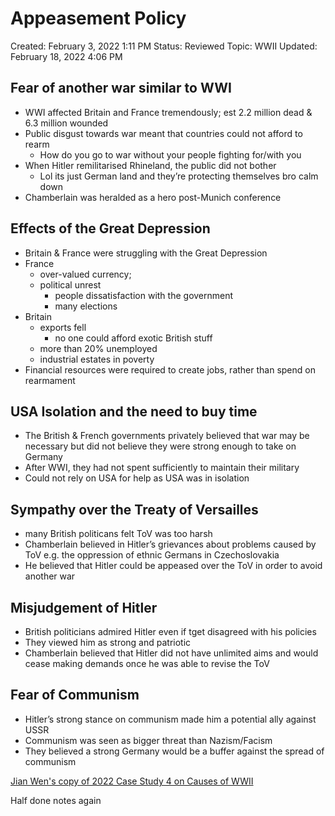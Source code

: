 # Appeasement Policy

Created: February 3, 2022 1:11 PM
Status: Reviewed
Topic: WWII
Updated: February 18, 2022 4:06 PM

## Fear of another war similar to WWI

- WWI affected Britain and France tremendously; est 2.2 million dead & 6.3 million wounded
- Public disgust towards war meant that countries could not afford to rearm
    - How do you go to war without your people fighting for/with you
- When Hitler remilitarised Rhineland, the public did not bother
    - Lol its just German land and they’re protecting themselves bro calm down
- Chamberlain was heralded as a hero post-Munich conference

## Effects of the Great Depression

- Britain & France were struggling with the Great Depression
- France
    - over-valued currency;
    - political unrest
        - people dissatisfaction with the government
        - many elections
- Britain
    - exports fell
        - no one could afford exotic British stuff
    - more than 20% unemployed
    - industrial estates in poverty
- Financial resources were required to create jobs, rather than spend on rearmament

## USA Isolation and the need to buy time

- The British & French governments privately believed that war may be necessary but did not believe they were strong enough to take on Germany
- After WWI, they had not spent sufficiently to maintain their military
- Could not rely on USA for help as USA was in isolation

## Sympathy over the Treaty of Versailles

- many British politicans felt ToV was too harsh
- Chamberlain believed in Hitler’s grievances about problems caused by ToV e.g. the oppression of ethnic Germans in Czechoslovakia
- He believed that Hitler could be appeased over the ToV in order to avoid another war

## Misjudgement of Hitler

- British politicians admired Hitler even if tget disagreed with his policies
- They viewed him as strong and patriotic
- Chamberlain believed that Hitler did not have unlimited aims and would cease making demands once he was able to revise the ToV

## Fear of Communism

- Hitler’s strong stance on communism made him a potential ally against USSR
- Communism was seen as bigger threat than Nazism/Facism
- They believed a strong Germany would be a buffer against the spread of communism

[Jian Wen's copy of 2022 Case Study 4 on Causes of WWII](https://docs.google.com/document/d/1xHJ0gRuBsUrBRon8678QKcmyfTPpk3c6UvX-xaoab3g/edit?usp=drivesdk)

Half done notes again